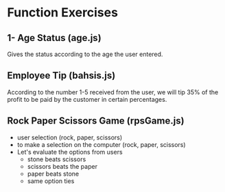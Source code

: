 # Function Exercises

## 1- Age Status (age.js)

  Gives the status according to the age the user entered.

## Employee Tip (bahsis.js)

  According to the number 1-5 received from the user, we will tip 35% of the profit to be paid by the customer in certain percentages.

## Rock Paper Scissors Game (rpsGame.js)

- user selection (rock, paper, scissors)
- to make a selection on the computer (rock, paper, scissors)
- Let's evaluate the options from users
  - stone beats scissors
  - scissors beats the paper
  - paper beats stone
  - same option ties
